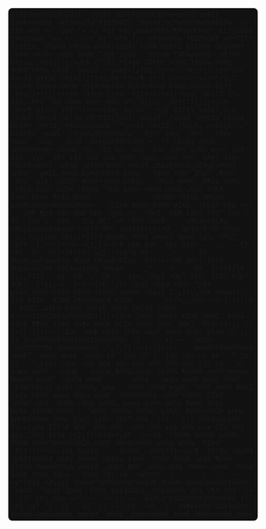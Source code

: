 <div style="background: #111; padding: 5px; border-radius: 0.5rem; font-family: monospace;">                                                                                                                                                          }Ì0£ö‰z%II%Jn£ü2Í‹             ù§ùŸÒ          Oá9FP)dUÞCxñ®ë<µ¥SÖŸJø§€‡             ` ŽøÿKª8ëåßó             —kÖåû®yÎa™ôÎUZè8Z|               ’00¤¤ƒJöç™wõõ™ùw3‰töÌfw            `×/            3áY  wŸù  ÷>˜  OàY  ³×­                 «¿   ®$ƒ            PåžçnõàýÓ¶ãâã¶ÞûôöLkéD`           LLjj‰óôn          ç4öJc‰a0          ’«v                      <*„       (*í  Ý§™       hP4  [¿·               UPù¤©®Gx          fßD2%ü$F        •0¤7I‰™                üóI1¢a…       ôFµkÜ                    FÖ§é0     wðñâ¦âébÀs     ÝGÓÄ¨RmèÁ1            ­§¾î@ûÿ                ÓñÌ<fÞ–     •3r<òµ                   —Y¢[sü‘                                    `      ¦              ´ `                ;ûÌl2b·                   è2<sÿ“`  ’ôv¿¼4      +Ÿ¾ú&úfeS       UI×ƒ4      ¹UùžÌ          >ÓDm3     “é4Ö »dšâ»     /éä8 £m8Ð ”å§E zÿûÓ  `         Þ3?wø      ‘XßâøéãÔE–      G5?½Ö   út)va     ‚Y@I{/»)/×zL6      ç7?Íî     †Ç4§U          ÏDkDS     <ÚSd‚ÌâÓÙa     O€Òq õÒkÖ°>éPÄ Çëýßˆ          §¾>oZ  `   ýàn†×[¿[<ChG      ÓI>2§  ú?«s~    `©ò[*(//»}+*ìCL     4¤«J9                                                                           dƒ+3½     ®4i×ï?7†??i¿ôh     cY×r¶  £*)Ï     «Y†«(/»+»»•*/ƒç’    =‰/>§     Ì¥Oeÿ‹éUÖ9          ¤Š§ß=ópšÕó               8ëÖâL0ŠÖÁ €GÙÄ;âÕ$Ô%     ëí?x²    ˆàti¿}*[†¿¿=}¤ÿ•    ’97×b  C)+0`    ªç1)»«)?+{((+sa`    ö‰)lT      îCw  Î6§;           PPh  ™ö@                «Òék  èèÞ ;Þd§  ©™c      Üj{a|    ·áV†ì77[¿¿¿×¿‰P‹    ¯ú+>¶  ô1/¤½     Ï0ƒ7*)+/»•†òa¿     4v(3x                               `              nú[                          $Í7¢Ý     ¤áóï7¿<¿+[i@DY     žö*½d  nö[íw      {O™C‡Jz½3xÎ·     nö}vfˆ     fdUàã                   `ñ¶bßù          ÕãýÄ¢               NßãH©     ¡®r7U¿     º€GŸ2¢@üàÒ€¯     “û=rš[   ©ò†I2¦       |5õy2…       n©ï1çò       ¨v”                                                                   O®lcF¤       ;eøÖS³       rZ½<f2     0½ïƒÍç                  ¾ójjLÍ             PÝb  Ù§Ò` àZÞ’ ÙäÞ  §õS …DÖ¥’     ´§TŸ           lAéÞ ¬ŸSy        µŸI‡ŸF                 ´hàoîSO       3£½ìóL5             !60ö=ç¾@             }ŠZ€ù“gáÐ@2ÕÖ8š°HFq†‡þÒK/®ßdÐh     ÓÛÜþî          âHGE¸mXÔÄ<        ™ÒYƒ0Fÿ–            …ÒbwvÍF™          ÝVóI½±f6áw÷›ºìOàSõY½oYxà                                                 ´              ``                   Ûëf¤ÏáÜmÔk?‚’+T¶ßð¥±c™Þê              §Î™Còrƒzò3±òzoz‰£fÝ2            óÓhÞ$     îœá¶4     =E¥ãò  ´  šqýŠà  ´  ÇHÜNî    `9HAE’     ÄœgŽï            åŽ8§Ìu‰£Oûûf3ö¼ÌSÜgÒ                   >eõµ9Tž6®hUÝµ¹               `fUS*      A¥Ù¿     ’ãÞê’´    7Òép²     ªœdã´     ¡ÓkA `    óbšD                —åâ€qÔ€ßÔ€Aâå7                                                          •ˆ                                     ’†                                                                                                 ¾ÜŸåq¯Žñpb                                   ÀHãHä9HmH•     ÁÐgH2                                                                                 <5ü  j22                                     ô®c  úU¢      `Tûv                                               Jõ®+ íµOì      wxe^      çš9  õák’           yÿûˆ      žÞT  ÝåÝ  ÝÜä  àÚ9                               !Ú8¢      {ðp½ ÷ðÚ× >éð( ìAø7 Jãð«      °ÜxžÝ«û9žŠ     ³øÝáû     ¦êšÿU”œàÙ®          sHbãf     zEbœƒ3HbÄ¿ûŽÒg§vHÚHj                              ÁHßþ°    ’gHŽE ÁHKE EgHq[HÛ€N EÔRÁ                                                                          ´                                                                                  fee9 èŸDf Z9µ™                         –¶9Þr     ³ã§G’´Úš8¦     )ÔZÐ’     ¥HðêªjÀGH hHÐþ; `        Ú€ÚŠ mHR€¨               8¶Üã âð¶Ò           ´Ýàšä åàÿù ÚÇDe                         ‘ÁëÕu     ²XÚþ  þš€«     •ÐÖN      úŠÓŠ „qýÁ £HKÄ¨ `        ŸAëÚ Þ€ëÚ                ¶€ã€ ßHHÜ                                           ¨                        `         `    ´                        ´                            `  `                                   *ÐàÖÚ     TÕšëþ                    âRdÄú     µX8H}mR$þ+GHÜHážR$H•       ` ·ÕŽpÀ’#Ûðþ‹ÁÕðK™øŽAþ‹         )EpãÄ                                     üÿë       ÷½T                   ´´ ÛÞP       ¶pð  qêh  AAd  êþé           ¹gHä  ©ç˜ ªÀKÏ –XÄ0           £êKc       ºŸÇ“           ªåk  |Óû`           îGä   í!  ƒé6                                     `         ZAï  8Eî       +×                 ˆßGº            Ûô9å´`       ¨–q9há»è§ÇP…         cKÇýžOßPÙŽ÷ÄäêÞ             –<llìljj1jjjvj1jvï­             ÁH¶H„ŠHèHn     NRÜH¯              ´NqâH¦            [(             ?!   ¨              î—   rª   l’           DÚäŸžexOOyfyxxyxyO4µ§ZÓÔÖ           ¯v   /ï`        `                   ´                  ÇáÒÝ           hžÝ| ký¶ö Þâpƒ                     ` &ZVi+77}?+{(†††[×?×¿[??¿}=ùdl                       rðÞ9      µÄHâ õÄEU ùÙÒ3      $ÄÀÎ       åxŸZ          ¨ÕûÞÎ­däéÖ ŠF8µ                       Ú½77{<×?7ìöOåðmpèxz<[¿¿<¿[iÌþ                       ý€$q      ÜHX# qHHR þœKß      XGÔ8                `                                         ·Ç+i>×}}}<5P«     [D&1i††¿[××Ü                              `                            âUÝû’Ö™Uh¬Ýh¥ß                                          `U¿¿?¿¿¿[öú         ú¢†¿[*{ï?ý             ÐgøHì     HŠÜÁ ÄRAœ|                    ÄpAÄ  (µ¾„ >T¾“ (OTª                                          ·§/***7*7ú×         =ç†¿i×+?*8              he0       á®+ ´àyî                     õÁE=   –·   „:   ’—   ÇT       ³P§  ·Öy                       `6}ì*}†}ƒñ:         %Çl[?×}}*ø         õë·  ·–        ¨¹   ^­  `               áÒ        RUe8¼èaŸá&èSSg:êUäâ     ü¶këÁºRZ$ß                      ´Ÿ×ì*×++Oé           ø6(}{}††$        BHøÀ>ÀÕÿHô     ÁÔÿÀ«HâÿH½              ?HýøÄˆ       ‘‘   „“   –’   º·        :¨   Dx                       `§+†?[[½ë             Zc¿¿?7?$      `  ùÿ`  eð¨       …°   Dñ                  …‚        ï¾4¡ s©µ[ >Oe” tŸÇ›      Ï&Z…           èŽþº      ÅÕÐ³  `š*i{¿+ò›             7r+*×{×Ü                       ˆÿŸl           ½þNÍ ©Áþ3 =OU• ™þÁr  pšáå¸GñÖñ!hÝšG ÛÝÒÒ     †ßñÙÛ          umñøð     ¤HåqÎ   ž)¿††¿¼z€m         mÙaoì+*{+$                       ÐŠ$Ä‘          ÄŽÐH Á¶Õd!âmp# KâŽR                            ´    ·                   ´    ˜P}7×¿¿7vö*         =¢={(*}†¿ã                                          ´                8ûZZ     …áäFÚ Šáÿš     ªÓF$Ù ÀÖ€à     ïmÿãÓ     !HåŠ™ ` A¤>>>7í<ì2bãqÛŠÕÕAå2í{}[×{{‰ê   yHÛE      ÕHRE|     €ÐãÐ HHHŽ¨          þãpá…dãßE ¶¶ê$  šýé6      ÝG¶e DøGY      yÇš< ÚpÛ¤      §ÇÙ[      ÄêK7   ™ðVì×?{(¿i*{}{+?}?{{(+×(}ìÍÜ<   =HHþ      oÓšÝ      rÚPa wÀÄF           ñHÀa ökbC §ÀÀa        ?/             ¿¡             ì»                     åpýP®T6U6T9SžÝeeÎ9ž®ÝPÚRb           “7   `    ^|             •}   ••                      ¦ÔDbÔ:         *XÒÕDYÕÖ¶Å     ‡HÙmŸ4ÀëêÅ                  ¸)¿?¿?}?×*{({{×+?¡´           ` NHpÀºEÛÛHVÖHqÄ ÁHÛE”    ~KKâE NHêE     ¯HXgÁ            ­FF˜           ?8h   !“        {²  1âh                                                    yâ«  –«   ä8^  ³”        Zbˆ  Ç§‚       ³”        ‡áÿz      LÿÙv           +ó2  6Óé  3@n       åðA       bAß                      ŠÔk  ÛÛF            VJ¿       s%¹                     ¯o¼¸ îGø«  æåÙ€¨    =pãÜþ     `    ÌH$AW¸ÅßHßïÄÓqÞ     ïÄmHß     ¶ÄðHÅ                    æHÔH*œHmHà          NHAH3     æHXE“                   ³ÄHŽN HKHE                `                   `                                      `                                                                            qÖëd    ` Ûøqµ æëßP           þÙqî êHHF     :þŠH[º€Üqí þêN!     üHHÀ„ˆþHÁ ´    9Ð8Õ¨?ÄH#      ¥qÕÐ·     ŸH€ß øHHÛ           #HÄZ Çøðp b8ŠŸ       qÙøâ      ÔÖýa gÔœD          ·ÀßHòºXÔÄ$     ‚H8Ô“•ÀÛHL EŽÄ[     ¾HŽHí:ÄÐÁ˜     šHŽE–!Ôðþ      ámðÔ…     hméâ àÔéÞ           ÁHRû Þœêê âêêý                                                                  `                                           `                                    Bè¶A     )ŠGéN ÁGÛß `        ”#ßH€               @ÀßHä                         ÛHŠÄ½     ÇÄAÄ²     EHßHcPHŽþ þHHÄ þHHKv8HHæ ÁHHÁ                 Iûñj      ½ÿñ» ¢bb“           &èè¸                lJí             ´             jj—       <l¿       rí’  ÖÞç …ZÒí ²ÓÒ†  <?ˆ ²áZ7                                                         1ex       `¸   ¤®©  nOç       3h‡       ¨´   VS†   ¨        ´ˆ                  `                  ºVÏ                                          kÄŠHþ     yHmHyÞHqHH)ÀÕHZ     ÕH€Hã     #HÛþ!ßHÐH96HœÄ!     ÁHêHs              ›RHHÁ                EÛÐÁ                                                    `„`   ^              «              “    ¹                                                               ƒäÙGððÙÙéG8ÖZ|               `PDÜ<                ðá8           ³ÄÕÄ  8äF           ¼RH8 ih§O      VÀœZ      1àU6 óqAµ           LyTo         dÞñTCƒ¢w6ŸÝO©nuV9ÒâÝ            @HHHŽ               ìÀqHò`         óHêÀ õHRÁ=          mHKE 8HKÄ/     EHHE˜     ýHXN ŽHœŽ           Žpß¶      ´éÝ4‰©UdÔAÍ­¨…)eÐqÖ®±¢UÖH                                                                                                                       5Ý0î™ä¥`          ` ¬ãP£rxý£          `       ‰HÛH±üHHHð:ÄœH©            `                      þHHÀ†              ¨8RêÁ          ’gApE qGAg    ®6IòµZ                  PT1j§ù                  ÚTÝ  $Ôg` äT¶                                    {y4Y                }4wa           cw£r 1™õ[   žf1uDª       }FÞÞž…       0ÇocŸ@        ‰•                     `                    ~u        ³r        ¬† ` ÷×   «<             *•             ùyloû      >âå9Í¢n&§èÐ·     3¾<I¥      §ÀÔRÁ     üHAH¥     òHqHÇ                    EHÛHž     æHŽH;RHRHÌPHêÀ NHŽÄ¨ÀXŠq‡ÚÐŠÄ      Á€ßécßGâÁ œð8Û  GJ7©¢     5§@i[¿7[[iíVÿ=     Fj+©F      +&ç       ƒùJ       lw¼                        ´       `           `   `        ‰n¸      ¸‡I  ·z½  ·¤ƒ   ši×e     ªP¤×†??[>××[¿0á     ÏÏ7%ð           åGð¨      èAp       ãÔý      ·ãÔã  ÚAh  ±s1  øAÿ  Cs×  CÌ+  n‰1  @ö| …C‰|                           §[?à     }Ç1¿[?×††i>†¿‡P¸    r±+vâ         `(ÀÛH¥     OÀGHß     µHâHs     ÏHÔH šHqH‘DHAHtÏÀŽÄ GHRE ÚHéH)eÀqÁ mRÕþ œŠãq~                          Ö1×4“    `Fôï???>*/+¿íSÎ     hu)s8                                       `            `                                                          å©†öñ     ·$ûVï7[[>vçñ¶     `§l=9v     rHgHÜ     ¡þÐÄ†×Õ8p4     %ÀÞŽ¸0ÀêÄó          6Ðè€»          §ã¥é:          ÞÙåŸ 5ÛãR ÿpãã           ¶Ùëá   ÿJ†úû      ºœœêÛ€Ôgâ       Ün{±Ò      ‚ÚdE@      NÓê˜ øÜRí      NÓq ¡NHN¬          sm¥â`          SÄKœ           ágqD %Ö®ý Ïáñô         ` ôÝän   /ñslep¨                  •åó†VÒ¸             (    ´    ·         ´              ¦    ´    ¡             ’~                                        ÷ý™l2åý                éZ¼jeÿ        THAH#”H€HÙ¢HðHfåHãHQ     XHøHa          ÁHqÀ(œHŠHTfHêH/         ¨ëêÔÁ’         °Gp$E¨Žpég¸          €ÓÓ€      èbÍJ&ZpS         …ÙÔb3îôÙ¾          08$  V¶ñ  SÚÝ  ‚)×     ` i7°            Çb¢  ®bu  ¬»‘            ÷¬¨            /¬   (»             «»        ¨åëžLö™ä$âÔÕÕÔ¶ÓûV%Všëä                           ­iª  ú€&  »{’                      ”[˜            {}`      ’äà¯  /|   /»  ›ÇÝ‚ ²eh‚  |¯           }Ò¶ë¥àÎ&™2úÎàýð8Ÿ¸                            šHŠHq÷ÀmHu&HðH±                    hH€Àª         `DÛGþ˜     Ð8émîDéëK A8dß`ÕÓÞÒ>dÿÒß GñDé</div>